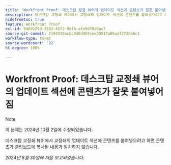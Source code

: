 ```yaml
---
title: 'Workfront Proof: 데스크탑 증명 뷰어의 업데이트 섹션에 콘텐츠가 잘못 붙여넣어짐'
description: 데스크탑 교정쇄 뷰어에서 교정쇄의 업데이트 섹션에 콘텐츠를 붙여넣으려고 하면 콘텐츠가 클립보드에 복사된 내용과 일치하지 않습니다.
hidefromtoc: true
feature: Workfront Proof
exl-id: 9469129d-3502-45f2-9efb-afe9d78a9ac7
source-git-commit: 7194330acbc940d959cee30517a06adf272bb6c1
workflow-type: tm+mt
source-wordcount: '92'
ht-degree: 100%

---
```


# Workfront Proof: 데스크탑 교정쇄 뷰어의 업데이트 섹션에 콘텐츠가 잘못 붙여넣어짐

>[!NOTE]
>
>이 문제는 2024년 10월 2일에 수정되었습니다.

데스크탑 교정쇄 뷰어에서 교정쇄의 업데이트 섹션에 콘텐츠를 붙여넣으려고 하면 콘텐츠가 클립보드에 복사된 내용과 일치하지 않습니다.

_2024년 8월 30일에 처음 보고되었습니다._
